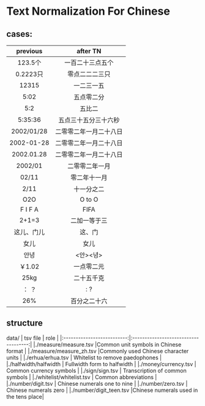 # Text Normalization For Chinese
## cases:
|  previous  |    after TN    |
|:----------:|:--------------:|
|  123.5个   | 一百二十三点五个|
|  0.2223只  | 零点二二二三只  |
|  12315     |  一二三一五     |	
|  5:02      |  五点零二分     |
|  5:2       |  五比二         |
|  5:35:36   |五点三十五分三十六秒|
| 2002/01/28 |二零零二年一月二十八日|
| 2002-01-28 |二零零二年一月二十八日|
|2002.01.28  |二零零二年一月二十八日|
|  2002/01   |二零零二年一月   |
| 02/11      | 零二年十一月    |
| 2/11       | 十一分之二      |
| O2O        |  O to O         |
| F I F A    |  FIFA          |
| 2+1=3      |  二加一等于三   |
| 这儿、门儿  | 这、门        |
|  女儿      |    女儿       |
|   안녕     |   <안><녕>     |
|  ￥1.02    | 一点零二元     |
|  25kg      |  二十五千克    |
|   ：  ？    |      :  ?      |
|  26%       |   百分之二十六 |


## structure
data/
|      tsv file             |      role                             |
|:--------------------------:|:------------------------------------:|
|./measure/measure.tsv      |Common unit symbols in Chinese format  |
|./measure/measure_zh.tsv   |Commonly used Chinese character units  |
|./erhua/erhua.tsv  	     |      Whitelist to remove paedophones  |
|./halfwidth/halfwidth      |          Fullwidth form to halfwidth  |
|./money/currency.tsv 	     |              Common currency symbols  |
|./sign/sign.tsv  	     |      Transcription of common symbols  | 
|./whitelist/whitelist.tsv  |                 Common abbreviations  |
|./number/digit.tsv  	     |         Chinese numerals one to nine  |
|./number/zero.tsv          |                Chinese numerals zero  |
|./number/digit_teen.tsv    |Chinese numerals used in the tens place|


